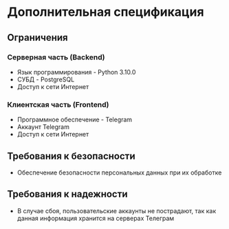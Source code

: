 # Дополнительная спецификация

## Ограничения

### Серверная часть (Backend)

- Язык программирования - Python 3.10.0
- СУБД - PostgreSQL
- Доступ к сети Интернет

### Клиентская часть (Frontend)

- Программное обеспечение - Telegram
- Аккаунт Telegram
- Доступ к сети Интернет

## Требования к безопасности

- Обеспечение безопасности персональных данных при их обработке

## Требования к надежности

- В случае сбоя, пользовательские аккаунты не пострадают, так как данная информация хранится на серверах Телеграм
